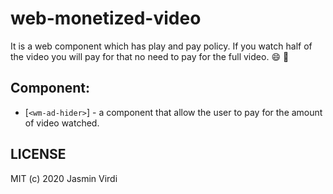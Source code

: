# web-monetized-video
It is a web component which has play and pay policy. If you watch half of the video you will pay for that no need to pay for the full video. :smile: :dancer:


## Component:
* [`<wm-ad-hider>`] - a component that allow the user to pay for the amount of video watched.


## LICENSE

MIT (c) 2020 Jasmin Virdi
